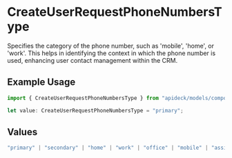 # CreateUserRequestPhoneNumbersType

Specifies the category of the phone number, such as 'mobile', 'home', or 'work'. This helps in identifying the context in which the phone number is used, enhancing user contact management within the CRM.

## Example Usage

```typescript
import { CreateUserRequestPhoneNumbersType } from "apideck/models/components";

let value: CreateUserRequestPhoneNumbersType = "primary";
```

## Values

```typescript
"primary" | "secondary" | "home" | "work" | "office" | "mobile" | "assistant" | "fax" | "direct-dial-in" | "personal" | "other"
```